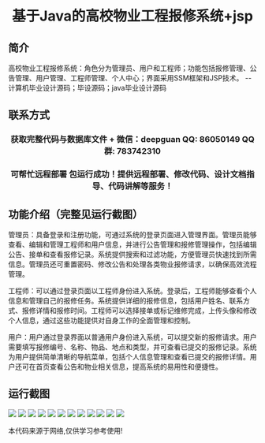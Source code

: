 <p><h1 align="center">基于Java的高校物业工程报修系统+jsp</h1></p>

## 简介
高校物业工程报修系统：角色分为管理员、用户和工程师；功能包括报修管理、公告管理、用户管理、工程师管理、个人中心；界面采用SSM框架和JSP技术。    --计算机毕业设计源码；毕设源码；java毕业设计源码


## 联系方式
<p><h3 align="center">获取完整代码与数据库文件 + 微信：deepguan QQ: 86050149 QQ群: 783742310</h3></p>
<p><h3 align="center">可帮忙远程部署 包运行成功！提供远程部署、修改代码、设计文档指导、代码讲解等服务！</h3></p>

## 功能介绍（完整见运行截图）
管理员：具备登录和注册功能，可通过系统的登录页面进入管理界面。管理员能够查看、编辑和管理工程师和用户信息，并进行公告管理和报修管理操作，包括编辑公告、接单和查看报修记录。系统提供搜索和过滤功能，方便管理员快速找到所需信息。管理员还可重置密码、修改公告和处理各类物业报修请求，以确保高效流程管理。

工程师：可以通过登录页面以工程师身份进入系统。登录后，工程师能够查看个人信息和管理自己的报修任务。系统提供详细的报修信息，包括用户姓名、联系方式、报修详情和报修时间。工程师可以选择接单或标记维修完成，上传头像和修改个人信息，通过这些功能提供对自身工作的全面管理和控制。

用户：用户通过登录界面以普通用户身份进入系统，可以提交新的报修请求。用户需要填写报修编号、名称、物品、地点和类型，并可查看已提交的报修记录。系统为用户提供简单清晰的导航菜单，包括个人信息管理和查看已提交的报修详情。用户还可在首页查看公告和物业相关信息，提高系统的易用性和便捷性。


## 运行截图
![](https://bs-1329754181.cos.ap-shanghai.myqcloud.com/ssm/JavaBasedPropertyRepairSystem/img/001.jpg)
![](https://bs-1329754181.cos.ap-shanghai.myqcloud.com/ssm/JavaBasedPropertyRepairSystem/img/002.jpg)
![](https://bs-1329754181.cos.ap-shanghai.myqcloud.com/ssm/JavaBasedPropertyRepairSystem/img/003.jpg)
![](https://bs-1329754181.cos.ap-shanghai.myqcloud.com/ssm/JavaBasedPropertyRepairSystem/img/004.jpg)
![](https://bs-1329754181.cos.ap-shanghai.myqcloud.com/ssm/JavaBasedPropertyRepairSystem/img/005.jpg)
![](https://bs-1329754181.cos.ap-shanghai.myqcloud.com/ssm/JavaBasedPropertyRepairSystem/img/006.jpg)
![](https://bs-1329754181.cos.ap-shanghai.myqcloud.com/ssm/JavaBasedPropertyRepairSystem/img/007.jpg)
![](https://bs-1329754181.cos.ap-shanghai.myqcloud.com/ssm/JavaBasedPropertyRepairSystem/img/008.jpg)
![](https://bs-1329754181.cos.ap-shanghai.myqcloud.com/ssm/JavaBasedPropertyRepairSystem/img/009.jpg)
![](https://bs-1329754181.cos.ap-shanghai.myqcloud.com/ssm/JavaBasedPropertyRepairSystem/img/010.jpg)
![](https://bs-1329754181.cos.ap-shanghai.myqcloud.com/ssm/JavaBasedPropertyRepairSystem/img/011.jpg)
![](https://bs-1329754181.cos.ap-shanghai.myqcloud.com/ssm/JavaBasedPropertyRepairSystem/img/012.jpg)

<p>本代码来源于网络,仅供学习参考使用!</p>
